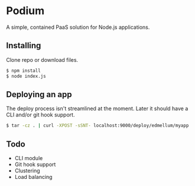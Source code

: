 # Podium

A simple, contained PaaS solution for Node.js applications.

## Installing
Clone repo or download files.

```bash
$ npm install
$ node index.js
```

## Deploying an app

The deploy process isn't streamlined at the moment. Later it should
have a CLI and/or git hook support.

```bash
$ tar -cz . | curl -XPOST -sSNT- localhost:9000/deploy/edmellum/myapp
```

## Todo
* CLI module
* Git hook support
* Clustering
* Load balancing